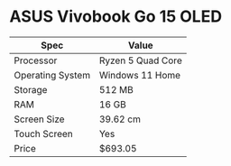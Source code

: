 # ASUS Vivobook Go 15 OLED

| Spec | Value |
|---|---|
| Processor | Ryzen 5 Quad Core |
| Operating System | Windows 11 Home |
| Storage | 512 MB |
| RAM | 16 GB |
| Screen Size | 39.62 cm |
| Touch Screen | Yes |
| Price | $693.05 |
